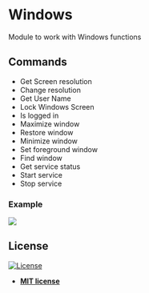 # Windows
Module to work with Windows functions

## Commands
- Get Screen resolution
- Change resolution
- Get User Name
- Lock Windows Screen
- Is logged in
- Maximize window
- Restore window
- Minimize window
- Set foreground window
- Find window
- Get service status
- Start service
- Stop service

### Example 

<img src="https://i.imgur.com/Riw3Pjx.png">

<h2>License</h2>

<p><a href="http://badges.mit-license.org" rel="nofollow"><img src="https://camo.githubusercontent.com/107590fac8cbd65071396bb4d04040f76cde5bde/687474703a2f2f696d672e736869656c64732e696f2f3a6c6963656e73652d6d69742d626c75652e7376673f7374796c653d666c61742d737175617265" alt="License" data-canonical-src="http://img.shields.io/:license-mit-blue.svg?style=flat-square" style="max-width:100%;"></a></p>

<ul>
  <li><strong><a href="http://opensource.org/licenses/mit-license.php" rel="nofollow">MIT license</a></strong></li>
</ul>  
